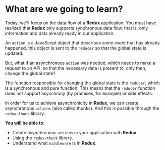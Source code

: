 # What are we going to learn?

Today, we'll focus on the data flow of a **Redux** application. You must have realized that **Redux** only supports synchronous data flow, that is, only information and data already ready in our application.

An `action` is a JavaScript object that describes some event that has already happened, this object is sent to the `reducer` so that the global state is updated.

But, what if an asynchronous `action` was needed, which needs to make a request to an API, so that the necessary data is present to, only then, change the global state?

The function responsible for changing the global state is the `reducer`, which is a synchronous and pure function. This means that the `reducer` function does not support asynchrony (by promises, for example) or side effects.

In order for us to achieve asynchronicity in **Redux**, we can create asynchronous `actions` (also called thunks). And this is possible through the `redux-thunk` library.

**You will be able to:**
- Create asynchronous `actions` in your application with **Redux**.
- Using the `redux-thunk` library.
- Understand what `middleware` is in **Redux**.